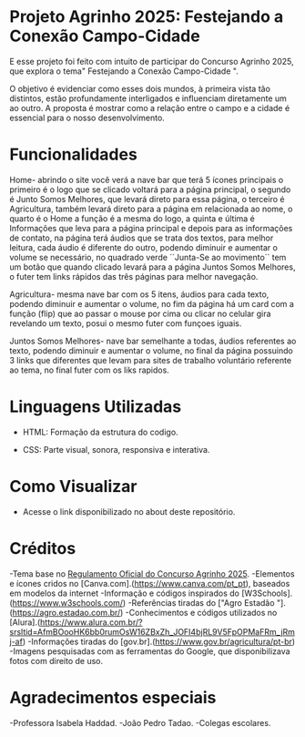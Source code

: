 # Projeto Agrinho 2025: Festejando a Conexão Campo-Cidade
E esse projeto foi feito com intuito de participar do Concurso Agrinho 2025, que explora o tema" Festejando a Conexão Campo-Cidade ".

O objetivo é evidenciar como esses dois mundos, à primeira vista tão distintos, estão profundamente interligados e influenciam diretamente um ao outro. A proposta é mostrar como a relação entre o campo e a cidade é essencial para o nosso desenvolvimento.

# Funcionalidades 
 Home- abrindo o site você verá a nave bar que terá 5 ícones principais o primeiro é o logo que se clicado voltará para a página principal, o segundo é Junto Somos Melhores, que levará direto para essa página, o terceiro é Agricultura, também levará direto para a página em relacionada ao nome, o quarto é o Home a função é a mesma do logo, a quinta e última é Informações que leva para a página principal e depois para as informações de contato, na página terá áudios que se trata dos textos, para melhor leitura, cada áudio é diferente do outro, podendo diminuir e aumentar o volume se necessário, no quadrado verde  ´´Junta-Se ao movimento`` tem um botão que quando clicado levará para a página Juntos Somos Melhores, o futer tem links rápidos das três páginas para melhor navegação.

Agricultura- mesma nave bar com os 5 itens, áudios para cada texto, podendo diminuir e aumentar o volume, no fim da página há um card com a função (flip) que ao passar o mouse por cima ou clicar no celular gira revelando um texto, posui o mesmo futer com funçoes iguais.

Juntos Somos Melhores- nave bar semelhante a todas, áudios referentes ao texto, podendo diminuir e aumentar o volume, no final da página possuindo 3 links que diferentes que levam para sites de trabalho voluntário referente ao tema, no final futer com os liks rapidos.

# Linguagens Utilizadas 
- HTML: Formação da estrutura do codigo.

- CSS: Parte visual, sonora, responsiva e interativa. 

# Como Visualizar
- Acesse o link disponibilizado no about deste repositório.

# Créditos
-Tema base no [Regulamento Oficial do Concurso Agrinho 2025](https://www.sistemafaep.org.br/wp-content/uploads/2025/04/12.-Rede-Publica-de-Ensino-Categoria-Programacao.pdf).
-Elementos e ícones cridos no [Canva.com].(https://www.canva.com/pt_pt), baseados em modelos da internet
-Informação e códigos inspirados do [W3Schools].(https://www.w3schools.com/)
-Referências tiradas do ["Agro Estadão "].(https://agro.estadao.com.br/)
-Conhecimentos e códigos utilizados no [Alura].(https://www.alura.com.br/?srsltid=AfmBOooHK6bb0rumOsW16ZBxZh_JOFI4bjRL9V5FpOPMaFRm_jRmj-af)
-Informações tiradas do [gov.br].(https://www.gov.br/agricultura/pt-br)
-Imagens pesquisadas com as ferramentas do Google, que disponibilizava fotos com direito de uso. 

# Agradecimentos especiais 

-Professora Isabela Haddad.
-João Pedro Tadao.
-Colegas escolares.